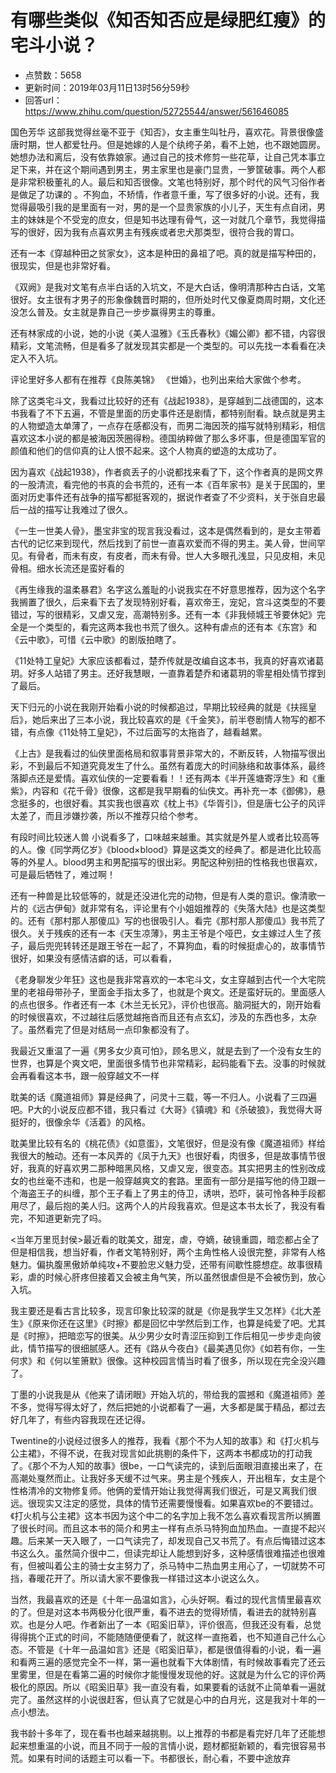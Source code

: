 # 有哪些类似《知否知否应是绿肥红瘦》的宅斗小说？
- 点赞数：5658
- 更新时间：2019年03月11日13时56分59秒
- 回答url：https://www.zhihu.com/question/52725544/answer/561646085
<body>
 <p data-pid="YYvGzgfl">国色芳华 这部我觉得丝毫不亚于《知否》，女主重生叫牡丹，喜欢花。背景很像盛唐时期，世人都爱牡丹。但是她嫁的人是个纨绔子弟，看不上她，也不跟她圆房。她想办法和离后，没有依靠娘家。通过自己的技术修剪一些花草，让自己凭本事立足下来，并在这个期间遇到男主，男主家里也是豪门显贵，一箩筐破事。两个人都是非常积极董礼的人。最后和知否很像。文笔也特别好，那个时代的风气习俗作者是做足了功课的 。不狗血，不矫情，作者意千重，写了很多好的小说。还有，我觉得最吸引我的是里面有一对，男的是一个显贵家族的小儿子，天生有点自闭，男主的妹妹是个不受宠的庶女，但是知书达理有骨气，这一对就几个章节，我觉得描写的很好，因为我有点喜欢男主有残疾或者忠犬那类型，很符合我的胃口。</p>
 <p data-pid="BfPao-Ef">还有一本《穿越种田之贫家女》，这本是种田的鼻祖了吧。真的就是描写种田的，很现实，但是也非常好看。</p>
 <p data-pid="nwXfrv2u">《双阙》是我对文笔有点半白话的入坑文，不是大白话，像明清那种古白话，文笔很好。女主很有才男子的形象像魏晋时期的，但所处时代又像夏商周时期，文化还没怎么普及。女主就是靠自己一步步赢得男主的尊重。</p>
 <p data-pid="NtpocXdf">还有林家成的小说，她的小说《美人温雅》《玉氏春秋》《媚公卿》都不错，内容很精彩，文笔流畅，但是看多了就发现其实都是一个类型的。可以先找一本看看在决定入不入坑。</p>
 <p data-pid="fCUl7Wn4">评论里好多人都有在推荐《良陈美锦》 《世婚》，也列出来给大家做个参考。</p>
 <p data-pid="N3moqp4g">除了这类宅斗文，我看过比较好的还有《战起1938》，是穿越到二战德国的，这本书我看了不下五遍，不管是里面的历史事件还是剧情，都特别耐看。缺点就是男主的人物塑造太单薄了，一点存在感都没有，而男二海因茨的描写就特别精彩，相信喜欢这本小说的都是被海因茨圈得粉。德国纳粹做了那么多坏事，但是德国军官的颜值和他们的信仰真的让人恨不起来。这个人物真的塑造的太成功了。</p>
 <p data-pid="Dyp3KGpz">因为喜欢《战起1938》，作者疯丢子的小说都找来看了下，这个作者真的是网文界的一股清流，看完他的书真的会书荒的，还有一本《百年家书》是关于民国的，里面对历史事件还有战争的描写都挺客观的，据说作者查了不少资料，关于张自忠最后一战的描写让我难过了很久。</p>
 <p data-pid="CpfphRST">《一生一世美人骨》，墨宝非宝的现言我没看过，这本是偶然看到的，是女主带着古代的记忆来到现代，然后找到了前世一直喜欢爱而不得的男主。美人骨，世间罕见。有骨者，而未有皮，有皮者，而未有骨。世人大多眼孔浅显，只见皮相，未见骨相。细水长流还是蛮好看的</p>
 <p data-pid="NQRMvc-8">《再生缘我的温柔暴君》名字这么羞耻的小说我实在不好意思推荐，因为这个名字我搁置了很久，后来看下去了发现特别好看，喜欢帝王，宠妃，宫斗这类型的不要错过，写的很精彩，又虐又宠，高潮特别多。还有一本《非我倾城王爷要休妃》完全是一个类型的，看完这两本我也书荒了很久。这种有虐点的还有本《东宫》和《云中歌》，可惜《云中歌》的剧版拍瞎了。</p>
 <p data-pid="Vs9gFwAC">《11处特工皇妃》大家应该都看过，楚乔传就是改编自这本书，我真的好喜欢诸葛玥。好多人站错了男主。还好我慧眼，一直靠着楚乔和诸葛玥的零星相处情节撑到了最后。</p>
 <p data-pid="GEGVw1Lv">天下归元的小说在我刚开始看小说的时候都追过，早期比较经典的就是《扶摇皇后》，她后来出了三本小说，我比较喜欢的是《千金笑》，前半卷剧情人物写的都不错，有点像《11处特工皇妃》，不过后面写的太拖沓了，越看越累。</p>
 <p data-pid="wlo8VPXB">《上古》是我看过的仙侠里面格局和叙事背景非常大的，不断反转，人物描写很出彩，不到最后不知道究竟发生了什么。虽然有着庞大的时间脉络和故事体系，最终落脚点还是爱情。喜欢仙侠的一定要看看！！还有两本《半开莲塘寄浮生》和《重紫》，内容和《花千骨》很像，这都是我早期看的仙侠文。再补充一本《御佛》，悬念挺多的，也很好看。其实我也很喜欢《枕上书》《华胥引》，但是唐七公子的风评太差了，而且涉嫌抄袭，所以不推荐只给个参考。</p>
 <p data-pid="DsAuZgtU">有段时间比较迷人兽 小说看多了，口味越来越重。其实就是外星人或者比较高等的人。像《同学两亿岁》《blood×blood》算是这类文的经典了。都是进化比较高等的外星人。blood男主和男配描写的很出彩。男配这种别扭的性格我也很喜欢，可是最后牺牲了，难过啊！</p>
 <p data-pid="Ilq6zEL1">还有一种兽是比较低等的，就是还没进化完的动物，但是有人类的意识。像清歌一片的《远古伊甸》就非常有名，评论里有个小姐姐推荐的《失落大陆》也是这类型的。还有《那村那人那傻瓜》写的也很吸引人。看完《那村那人那傻瓜》我书荒了很久。关于残疾的还有一本《天生凉薄》，男主王爷是个哑巴，女主嫁过人生了孩子，最后兜兜转转还是跟王爷在一起了，不算狗血，看的时候挺虐心的，故事情节很好，如果没有感情洁癖的话，可以看看，</p>
 <p data-pid="eYb0OTgr">《老身聊发少年狂》这也是我非常喜欢的一本宅斗文，女主穿越到古代一个大宅院里的老祖母带孙子，里面金手指太多了，也就是个爽文。还是蛮好玩的。里面感人的点也很多。作者还有一本《木兰无长兄》，评价也很高。脑洞挺大的，刚开始看的时候很喜欢，不过越往后感觉越拖沓而且还有点玄幻，涉及的东西也多，太杂了。虽然看完了但是对结局一点印象都没有了。</p>
 <p data-pid="e-2FmaPP">我最近又重温了一遍《男多女少真可怕》，顾名思义，就是去到了一个没有女生的世界，也算是个爽文吧，里面很多情节也非常精彩，起码能看下去。没事的时候就会再看看这本书，跟一般穿越文不一样</p>
 <p data-pid="VbfIkZpH">耽美的话《魔道祖师》算是经典了，问灵十三载，等一不归人。小说看了三四遍吧。P大的小说反应都不错，我只看过《大哥》《镇魂》和《杀破狼》，我觉得大哥挺好的，很像余华《活着》的风格。</p>
 <p data-pid="hRNJIaWv">耽美里比较有名的《桃花债》《如意蛋》，文笔很好，但是没有像《魔道祖师》样给我很大的触动。还有一本风弄的《凤于九天》也很好看，肉很多，但是故事情节很好，我真的好喜欢男二那种暗黑风格，又虐又宠，很变态。其实把男主的性别改成女的也丝毫不违和，也是一般穿越爽文的套路。里面有一部分是描写他的侍卫跟一个海盗王子的纠缠，那个王子看上了男主的侍卫，诱哄，恐吓，装可怜各种手段都用尽了，最后抱的美人归。这两个人的片段我喜欢。但是这本书太长了，我没有看完，不知道更新完了吗。</p>
 <p data-pid="TfkNNwAb">&lt;当年万里觅封侯&gt;最近看的耽美文，甜宠，虐，夺嫡，破镜重圆，暗恋都占全了 但是相信我，想当好看，作者文笔特别好，两个主角性格人设很完整，非常有人格魅力。偏执腹黑傲娇单纯攻+不要脸忠义魅力受，还带有间歇性臆想症。故事很精彩，虐的时候心肝疼但接着又会被主角气笑，所以虽然很虐但是不会被伤到，放心入坑。</p>
 <p data-pid="NgjqMtXZ">我主要还是看古言比较多，现言印象比较深的就是《你是我学生又怎样》《北大差生》《原来你还在这里》《时擦》都是回忆中学然后到工作，也算是纯爱了吧。尤其是《时擦》，把暗恋写的很美。从少男少女时青涩压抑到工作后相见一步步走向彼此，情节描写的很细腻感人。还有《路从今夜白》《最美遇见你》《如若有你，一生何求》和《何以笙箫默》很像。这种校园言情当时看了很多，所以现在完全没兴趣了。</p>
 <p data-pid="fBeB7b3s">丁墨的小说我是从《他来了请闭眼》开始入坑的，带给我的震撼和《魔道祖师》差不多，觉得写得太好了，然后把她的小说都看了一遍，大多都是属于精品，都过去好几年了，有些内容我现在还记得。</p>
 <p data-pid="nErwcys1">Twentine的小说经过很多人的推荐，我看《那个不为人知的故事》和《打火机与公主裙》，不得不说，在我对现言如此挑剔的条件下，这两本书都成功的打动我了。《那个不为人知的故事》很be，一口气读完的，读到后面眼泪直接出来了，在高潮处戛然而止。让我好多天缓不过气来。男主是个残疾人，开出租车，女主是个性格清冷的文物修复师。他俩的爱情开始让我觉得离我们很近，可是又离我们很远。很现实又注定的感觉，具体的情节还需要慢慢看。如果喜欢be的不要错过。《打火机与公主裙》这本书因为这个中二的名字加上我不怎么喜欢看现言所以搁置了很长时间。而且这本书的简介和男主一样有点杀马特狗血加热血。一直提不起兴趣。后来某一天入眼了，一口气读完了，却发现自己又书荒了。有点后悔错过这本书这么久。虽然简介很中二，但读完却让人能想到好多，这种感情很难描述也很难有，但被叫着公主的骑士女主努力了，杀马特中二热血男主用心了，一切就势不可挡，春暖花开了。所以请大家不要像我一样错过这本小说这么久。</p>
 <p data-pid="fIXFYK8Z">当然，我最喜欢的还是《十年一品温如言》，心头好啊。看过的现代言情里最喜欢的了。但是对这本书两极分化很严重，看不进去的觉得矫情，看进去的就特别喜欢。也是分人吧。作者新出了一本《昭奚旧草》，评价很高，但我还没有看，总觉得得挑个正式的时间，不能随随便便看了，就这样一直拖着，也不知道自己什么心态。不管是《十年一品温如言》还是《昭奚旧草》，都是很值得看的小说，看一遍和看两三遍的感觉完全不一样，第一遍也就看下大体剧情，有时候故事看完了还云里雾里，但是在看第二遍的时候你才能慢慢发现他的好。这就是为什么它的评价两极化的原因。所以《昭奚旧草》我一直没有看，如果要看的话就不止简单看一遍就完了。虽然这样的小说很赶客，但认真了它就是心中的白月光，这是我对十年的一点小想法。</p>
 <p data-pid="1gKq-H_K">我书龄十多年了，现在看书也越来越挑剔。以上推荐的书都是看完好几年了还能想起来想重温的小说，而且不同于一般的言情小说，题材都挺新颖的，看完很容易书荒。如果有时间的话题主可以看一下。书都很长，耐心看，不要中途放弃</p>
</body>